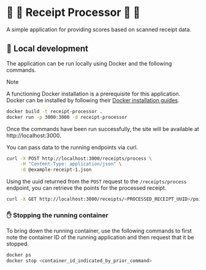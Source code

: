 # :scroll: :robot: Receipt Processor :robot: :scroll:

A simple application for providing scores based on scanned receipt data.

## :microscope: Local development

The application can be run locally using Docker and the following commands.

> [!NOTE]
>
> A functioning Docker installation is a prerequisite for this application.
> Docker can be installed by following their [Docker installation guides].

```bash
docker build -t receipt-processor .
docker run -p 3000:3000 -d receipt-processor
```

Once the commands have been run successfully, the site will be available at
http://localhost:3000.

You can pass data to the running endpoints via curl.

```bash
curl -X POST http://localhost:3000/receipts/process \
     -H "Content-Type: application/json" \
     -d @example-receipt-1.json
```

Using the uuid returned from the `POST` request to the `/receipts/process`
endpoint, you can retrieve the points for the processed receipt.

```bash
curl -X GET http://localhost:3000/receipts/<PROCESSED_RECEIPT_UUID>/points
```

### :raised_hand: Stopping the running container

To bring down the running container, use the following commands to first note
the container ID of the running application and then request that it be stopped.

```bash
docker ps
docker stop <container_id_indicated_by_prior_command>
```

<!-- Link references. -->
> [Docker installation guides]: https://docs.docker.com/get-started/get-docker/